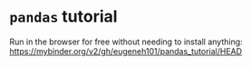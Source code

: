 # `pandas` tutorial

Run in the browser for free without needing to install anything: https://mybinder.org/v2/gh/eugeneh101/pandas_tutorial/HEAD